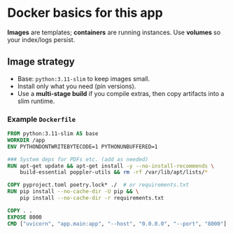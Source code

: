 # Docker basics for this app

**Images** are templates; **containers** are running instances. Use **volumes** so your index/logs persist.

## Image strategy
- Base: `python:3.11-slim` to keep images small.
- Install only what you need (pin versions).
- Use a **multi-stage build** if you compile extras, then copy artifacts into a slim runtime.

### Example `Dockerfile`
```dockerfile
FROM python:3.11-slim AS base
WORKDIR /app
ENV PYTHONDONTWRITEBYTECODE=1 PYTHONUNBUFFERED=1

### System deps for PDFs etc. (add as needed)
RUN apt-get update && apt-get install -y --no-install-recommends \
    build-essential poppler-utils && rm -rf /var/lib/apt/lists/*

COPY pyproject.toml poetry.lock* ./  # or requirements.txt
RUN pip install --no-cache-dir -U pip && \
    pip install --no-cache-dir -r requirements.txt

COPY . .
EXPOSE 8000
CMD ["uvicorn", "app.main:app", "--host", "0.0.0.0", "--port", "8000"]
